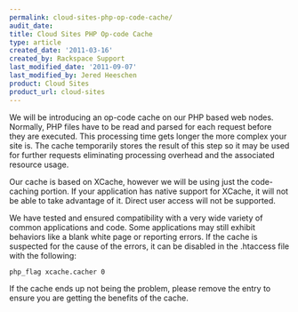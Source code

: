 ```yaml
---
permalink: cloud-sites-php-op-code-cache/
audit_date:
title: Cloud Sites PHP Op-code Cache
type: article
created_date: '2011-03-16'
created_by: Rackspace Support
last_modified_date: '2011-09-07'
last_modified_by: Jered Heeschen
product: Cloud Sites
product_url: cloud-sites
---
```


We will be introducing an op-code cache on our PHP based web nodes.
Normally, PHP files have to be read and parsed for each request before
they are executed. This processing time gets longer the more complex
your site is. The cache temporarily stores the result of this step so it
may be used for further requests eliminating processing overhead and the
associated resource usage.

Our cache is based on XCache, however we will be using just the
code-caching portion. If your application has native support for XCache,
it will not be able to take advantage of it. Direct user access will not
be supported.

We have tested and ensured compatibility with a very wide variety of
common applications and code. Some applications may still exhibit
behaviors like a blank white page or reporting errors. If the cache is
suspected for the cause of the errors, it can be disabled in the
.htaccess file with the following:

    php_flag xcache.cacher 0

If the cache ends up not being the problem, please remove the entry to
ensure you are getting the benefits of the cache.


